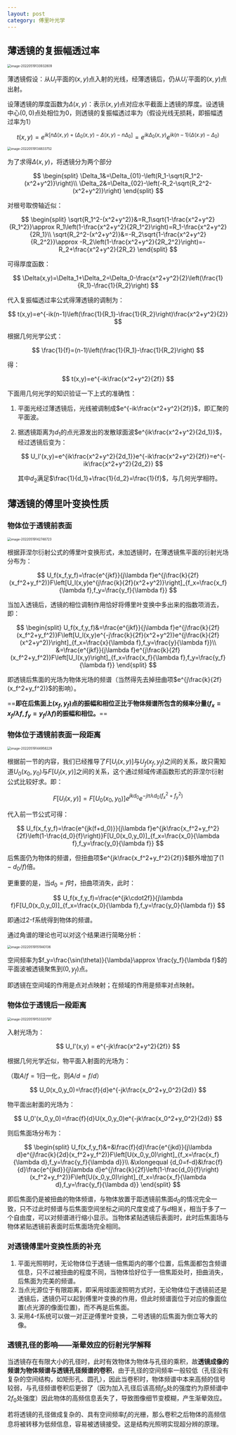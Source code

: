 ```yaml
---
layout: post
category: 傅里叶光学
---
```




## 薄透镜的复振幅透过率

<img src="../img/2022-05-20-透镜的傅里叶光学性质/image-20220519133932809.png" alt="image-20220519133932809" style="zoom:50%;" />

薄透镜假设：从$U_l$平面的$(x,y)$点入射的光线，经薄透镜后，仍从$U_l'$平面的$(x,y)$点出射。

设薄透镜的厚度函数为$\Delta(x,y)$：表示$(x,y)$点对应水平截面上透镜的厚度。设透镜中心$(0,0)$点处相位为0，则透镜的复振幅透过率为（假设光线无损耗，即振幅透过率为1）


$$
t(x,y)=e^{ik[n\Delta(x,y)+(\Delta_0(x,y)-\Delta(x,y)-n\Delta_0]}=e^{ik\Delta_0(x,y)}e^{ik(n-1)(\Delta(x.y)-\Delta_0)}
$$


<img src="../img/2022-05-20-透镜的傅里叶光学性质/image-20220519134833752.png" alt="image-20220519134833752" style="zoom:50%;" />

为了求得$\Delta(x,y)$，将透镜分为两个部分


$$
\begin{split}
\Delta_1&=\Delta_{01}-\left(R_1-\sqrt{R_1^2-
(x^2+y^2)}\right)\\
\Delta_2&=\Delta_{02}-\left(-R_2-\sqrt{R_2^2-(x^2+y^2)}\right)
\end{split}
$$


对根号取傍轴近似：


$$
\begin{split}
\sqrt{R_1^2-(x^2+y^2)}&=R_1\sqrt{1-\frac{x^2+y^2}{R_1^2}}\approx R_1\left(1-\frac{x^2+y^2}{2R_1^2}\right)=R_1-\frac{x^2+y^2}{2R_1}\\
\sqrt{R_2^2-(x^2+y^2)}&=-R_2\sqrt{1-\frac{x^2+y^2}{R_2^2}}\approx -R_2\left(1-\frac{x^2+y^2}{2R_2^2}\right)=-R_2+\frac{x^2+y^2}{2R_2}
\end{split}
$$


可得厚度函数：


$$
\Delta(x,y)=\Delta_1+\Delta_2=\Delta_0-\frac{x^2+y^2}{2}\left(\frac{1}{R_1}-\frac{1}{R_2}\right)
$$


代入复振幅透过率公式得薄透镜的调制为：


$$
t(x,y)=e^{-ik(n-1)\left(\frac{1}{R_1}-\frac{1}{R_2}\right)\frac{x^2+y^2}{2}}
$$


根据几何光学公式：


$$
\frac{1}{f}=(n-1)\left(\frac{1}{R_1}-\frac{1}{R_2}\right)
$$


得：


$$
t(x,y)=e^{-ik\frac{x^2+y^2}{2f}}
$$


下面用几何光学的知识验证一下上式的准确性：

1. 平面光经过薄透镜后，光线被调制成$e^{-ik\frac{x^2+y^2}{2f}}$，即汇聚的平面波。

2. 据透镜距离为$d_1$的点光源发出的发散球面波$e^{ik\frac{x^2+y^2}{2d_1}}$，经过透镜后变为：

   
   $$
   U_l'(x,y)=e^{ik\frac{x^2+y^2}{2d_1}}e^{-ik\frac{x^2+y^2}{2f}}=e^{-ik\frac{x^2+y^2}{2d_2}}
   $$
   

   其中$d_2$满足$\frac{1}{d_1}+\frac{1}{d_2}=\frac{1}{f}$，与几何光学相符。

## 薄透镜的傅里叶变换性质

### 物体位于透镜前表面

<img src="../img/2022-05-20-透镜的傅里叶光学性质/image-20220519142748723.png" alt="image-20220519142748723" style="zoom:50%;" />

根据菲涅尔衍射公式的傅里叶变换形式，未加透镜时，在薄透镜焦平面的衍射光场分布为：


$$
U_f(x_f,y_f)=\frac{e^{jkf}}{j\lambda f}e^{j\frac{k}{2f}(x_f^2+y_f^2)}F\left[U_l(x,y)e^{j\frac{k}{2f}(x^2+y^2)}\right]_{f_x=\frac{x_f}{\lambda f},f_y=\frac{y_f}{\lambda f}}
$$


当加入透镜后，透镜的相位调制作用恰好将傅里叶变换中多出来的指数项消去，即：


$$
\begin{split}
U_f(x_f,y_f)&=\frac{e^{jkf}}{j\lambda f}e^{j\frac{k}{2f}(x_f^2+y_f^2)}F\left[U_l(x,y)e^{-j\frac{k}{2f}(x^2+y^2)}e^{j\frac{k}{2f}(x^2+y^2)}\right]_{f_x=\frac{x}{\lambda f},f_y=\frac{y}{\lambda f}}\\
&=\frac{e^{jkf}}{j\lambda f}e^{j\frac{k}{2f}(x_f^2+y_f^2)}F\left[U_l(x,y)\right]_{f_x=\frac{x_f}{\lambda f},f_y=\frac{y_f}{\lambda f}}
\end{split}
$$


即透镜后焦面的光场为物体光场的频谱（当然得先去掉扭曲项$e^{j\frac{k}{2f}(x_f^2+y_f^2)}$的影响）。

==**即在后焦面上$(x_f,y_f)$点的振幅和相位正比于物体频谱所包含的频率分量$(f_x=x_f/\lambda f, f_y=y_f/\lambda f)$的振幅和相位。**==

### 物体位于透镜前表面一段距离

 <img src="../img/2022-05-20-透镜的傅里叶光学性质/image-20220519144958229.png" alt="image-20220519144958229" style="zoom:50%;" />

根据前一节的内容，我们已经推导了$F\left[U_l(x,y)\right]$与$U_f(x_f,y_f)$之间的关系，故只需知道$U_0(x_0,y_0)$与$F\left[U_l(x,y)\right]$之间的关系，这个通过频域传递函数形式的菲涅尔衍射公式比较好求。即：


$$
F\left[U_l(x,y)\right]=F[U_0(x_0,y_0)]e^{jkd_0}e^{-j\pi\lambda d_0(f_x^2+f_y^2)}
$$


代入前一节公式可得：


$$
U_f(x_f,y_f)=\frac{e^{jk(f+d_0)}}{j\lambda f}e^{jk\frac{x_f^2+y_f^2}{2f}\left(1-\frac{d_0}{f}\right)}F[U_0(x_0,y_0)]_{f_x=\frac{x_0}{\lambda f},f_y=\frac{y_0}{\lambda f}}
$$


后焦面仍为物体的频谱，但扭曲项$e^{jk\frac{x_f^2+y_f^2}{2f}}$额外增加了$(1-d_0/f)$倍。

更重要的是，当$d_0=f$时，扭曲项消失，此时：


$$
U_f(x_f,y_f)=\frac{e^{jk\cdot2f}}{j\lambda f}F[U_0(x_0,y_0)]_{f_x=\frac{x_0}{\lambda f},f_y=\frac{y_0}{\lambda f}}
$$


即通过2-f系统得到物体的频谱。

通过角谱的理论也可以对这个结果进行简略分析：

<img src="../img/2022-05-20-透镜的傅里叶光学性质/image-20220519151940136.png" alt="image-20220519151940136" style="zoom:50%;" />

空间频率为$f_y=\frac{\sin(\theta)}{\lambda}\approx \frac{y_f}{\lambda f}$的平面波被透镜聚焦到$(0,y_f)$点。

即透镜在空间域的作用是点对点映射；在频域的作用是频率对点映射。

### 物体位于透镜后一段距离

<img src="../img/2022-05-20-透镜的傅里叶光学性质/image-20220519153320797.png" alt="image-20220519153320797" style="zoom:50%;" />

入射光场为：


$$
U_l'(x,y) = e^{-jk\frac{x^2+y^2}{2f}}
$$


根据几何光学近似，物平面入射面的光场为：

（取$A/f=1$归一化，则$A/d=f/d$）


$$
U_0(x_0,y_0)=\frac{f}{d}e^{-jk\frac{x_0^2+y_0^2}{2d}}
$$


物平面出射面的光场为：


$$
U_0'(x_0,y_0)=\frac{f}{d}U(x_0,y_0)e^{-jk\frac{x_0^2+y_0^2}{2d}}
$$


则后焦面场分布为：


$$
\begin{split}
U_f(x_f,y_f)&=&\frac{f}{d}\frac{e^{jkd}}{j\lambda d}e^{j\frac{k}{2d}(x_f^2+y_f^2)}F\left[U(x_0,y_0)\right]_{f_x=\frac{x_f}{\lambda d},f_y=\frac{y_f}{\lambda d}}\\
&\xlongequal {d_0=f-d}&\frac{f}{d}\frac{e^{jkd}}{j\lambda d}e^{j\frac{k}{2f}\left(1-\frac{d_0}{f}\right)(x_f^2+y_f^2)}F\left[U(x_0,y_0)\right]_{f_x=\frac{x_f}{\lambda d},f_y=\frac{y_f}{\lambda d}}
\end{split}
$$


即后焦面仍是被扭曲的物体频谱，与物体放置于距透镜前焦面$d_0$的情况完全一致，只不过此时频谱与后焦面空间坐标之间的尺度变成了与$d$相关，相当于多了一个自由度，可以对频谱进行缩小显示。当物体紧贴透镜后表面时，此时后焦面场与物体紧贴透镜前表面时后焦面场完全相同。

### 对透镜傅里叶变换性质的补充

1. 平面光照明时，无论物体位于透镜一倍焦距内的哪个位置，后焦面都包含频谱信息，只不过被扭曲的程度不同，当物体恰好位于一倍焦距处时，扭曲消失，后焦面为完美的频谱。
2. 当点光源位于有限距离，即采用球面波照明方式时，无论物体位于透镜前还是透镜后，透镜仍可以起到傅里叶变换的作用，但此时频谱面位于对应的像面位置(点光源的像面位置)，而不再是后焦面。
3. 采用4-f系统可以做一对正逆傅里叶变换，二号透镜的后焦面为倒立等大的像。

### 透镜孔径的影响——渐晕效应的衍射光学解释

当透镜存在有限大小的孔径时，此时有效物体为物体与孔径的乘积，故**透镜成像的频谱为物体频谱与透镜孔径频谱的卷积**，由于孔径的空间频率一般较低（孔径没有复杂的空间结构，如矩形孔、圆孔），因此当卷积时，物体频谱中本来高频的信号较弱，与孔径频谱卷积后更弱了（因为加入孔径后该高频$f_0$处的强度约为原频谱中$2f_0$处强度）因此物体的高频信息丢失了，导致图像细节变模糊，产生渐晕效应。

若将透镜的孔径做成复杂的、具有空间频率$f_i$的光栅，那么卷积之后物体的高频信息将被转移为低频信息，容易被透镜接受。这是结构光照明实现超分辨的原理。
